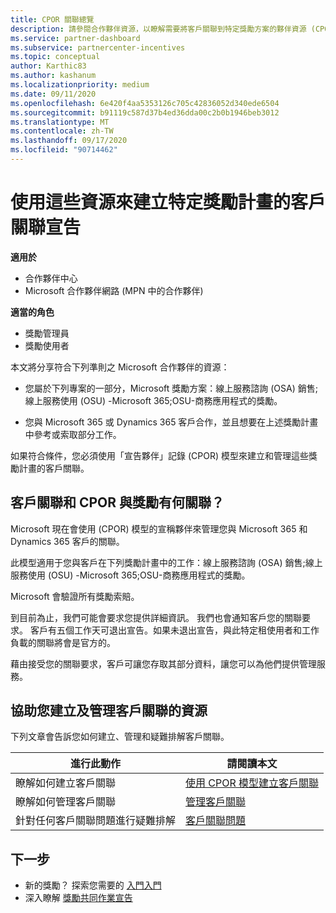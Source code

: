 ```yaml
---
title: CPOR 關聯總覽
description: 請參閱合作夥伴資源，以瞭解需要將客戶關聯到特定獎勵方案的夥伴資源 (CPOR) 模型。
ms.service: partner-dashboard
ms.subservice: partnercenter-incentives
ms.topic: conceptual
author: Karthic83
ms.author: kashanum
ms.localizationpriority: medium
ms.date: 09/11/2020
ms.openlocfilehash: 6e420f4aa5353126c705c42836052d340ede6504
ms.sourcegitcommit: b91119c587d37b4ed36dda00c2b0b1946beb3012
ms.translationtype: MT
ms.contentlocale: zh-TW
ms.lasthandoff: 09/17/2020
ms.locfileid: "90714462"
---
```

# <a name="use-these-resources-to-make-customer-association-claims-for-specific-incentives-programs"></a>使用這些資源來建立特定獎勵計畫的客戶關聯宣告

**適用於**

- 合作夥伴中心
- Microsoft 合作夥伴網路 (MPN 中的合作夥伴) 

**適當的角色**

- 獎勵管理員
- 獎勵使用者

本文將分享符合下列準則之 Microsoft 合作夥伴的資源：

- 您屬於下列專案的一部分，Microsoft 獎勵方案：線上服務諮詢 (OSA) 銷售;線上服務使用 (OSU) -Microsoft 365;OSU-商務應用程式的獎勵。

- 您與 Microsoft 365 或 Dynamics 365 客戶合作，並且想要在上述獎勵計畫中參考或索取部分工作。

如果符合條件，您必須使用「宣告夥伴」記錄 (CPOR) 模型來建立和管理這些獎勵計畫的客戶關聯。
 
## <a name="how-do-customer-associations-and-cpor-relate-to-incentives"></a>客戶關聯和 CPOR 與獎勵有何關聯？

Microsoft 現在會使用 (CPOR) 模型的宣稱夥伴來管理您與 Microsoft 365 和 Dynamics 365 客戶的關聯。

此模型適用于您與客戶在下列獎勵計畫中的工作：線上服務諮詢 (OSA) 銷售;線上服務使用 (OSU) -Microsoft 365;OSU-商務應用程式的獎勵。

Microsoft 會驗證所有獎勵索賠。

到目前為止，我們可能會要求您提供詳細資訊。 我們也會通知客戶您的關聯要求。 客戶有五個工作天可退出宣告。如果未退出宣告，與此特定租使用者和工作負載的關聯將會是官方的。

藉由接受您的關聯要求，客戶可讓您存取其部分資料，讓您可以為他們提供管理服務。 

## <a name="resources-to-help-you-create-and-manage-customer-associations"></a>協助您建立及管理客戶關聯的資源

下列文章會告訴您如何建立、管理和疑難排解客戶關聯。

|  **進行此動作**  |  **請閱讀本文**  |
|--------------|-----------|
| 瞭解如何建立客戶關聯  | [使用 CPOR 模型建立客戶關聯](submit-osa-claim.md)  |
|瞭解如何管理客戶關聯  | [管理客戶關聯](incentives-manage-customer-associations.md)  |
|針對任何客戶關聯問題進行疑難排解  | [客戶關聯問題](incentives-customer-association-issues.md)  |

## <a name="next-steps"></a>下一步

- 新的獎勵？ 探索您需要的 [入門入門](incentives-get-started-intro.md)
- 深入瞭解 [獎勵共同作業宣告](claims-overview.md)
